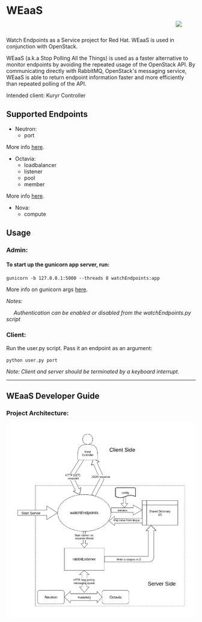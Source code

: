 # WEaaS &nbsp;&nbsp;&nbsp;&nbsp;&nbsp;&nbsp;&nbsp;&nbsp;&nbsp;&nbsp;&nbsp;&nbsp;&nbsp;&nbsp;&nbsp;&nbsp;&nbsp;&nbsp;&nbsp;&nbsp;&nbsp;&nbsp;&nbsp;&nbsp;&nbsp;&nbsp;&nbsp;&nbsp;&nbsp;&nbsp;&nbsp;&nbsp;&nbsp;&nbsp;&nbsp;&nbsp;&nbsp;&nbsp;&nbsp;&nbsp;&nbsp;&nbsp;&nbsp;&nbsp;&nbsp;&nbsp;&nbsp;&nbsp;&nbsp;&nbsp;&nbsp;&nbsp;&nbsp;&nbsp;&nbsp;&nbsp;&nbsp;&nbsp;&nbsp;&nbsp;&nbsp;&nbsp;&nbsp;&nbsp;&nbsp;&nbsp;&nbsp; <img src="https://u.imageresize.org/v2/44defaa8-3bc5-475f-b210-9239ae35b4fc.png" width="150" />

Watch Endpoints as a Service project for Red Hat. WEaaS is used in conjunction with OpenStack.

WEaaS (a.k.a Stop Polling All the Things) is used as a faster alternative to monitor endpoints by avoiding the repeated usage of the OpenStack API. By communicating directly with RabbitMQ, OpenStack's messaging service, WEaaS is able to return endpoint information faster and more efficiently than repeated polling of the API.

Intended client: Kuryr Controller

## Supported Endpoints
* Neutron:
  * port

More info [here](https://docs.openstack.org/python-openstackclient/pike/cli/command-objects/port.html).

* Octavia:
  * loadbalancer
  * listener
  * pool
  * member

More info [here](https://docs.openstack.org/python-octaviaclient/latest/cli/index.html#loadbalancer).

* Nova:
  * compute


## Usage

### Admin: 
#### To start up the gunicorn app server, run:
`gunicorn -b 127.0.0.1:5000 --threads 8 watchEndpoints:app`

More info on gunicorn args [here](http://docs.gunicorn.org/en/stable/settings.html).

_Notes:_

&nbsp;&nbsp;&nbsp;&nbsp; _Authentication can be enabled or disabled from the watchEndpoints.py script_

### Client:
Run the user.py script. Pass it an endpoint as an argument:

`python user.py port`


_Note: Client and server should be terminated by a keyboard interrupt._

***

## WEaaS Developer Guide

### Project Architecture:
<p align="center"><img src="https://github.com/erj826/WEaaS/blob/master/resources/Architecture.png" width="560" align="middle"/></p>

